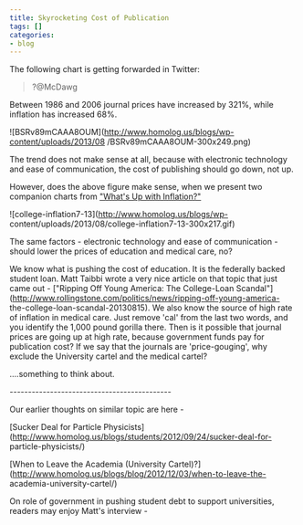 ```yaml
---
title: Skyrocketing Cost of Publication
tags: []
categories:
- blog
---
```

The following chart is getting forwarded in Twitter:
<!--more-->

> ?@McDawg

Between 1986 and 2006 journal prices have increased by 321%, while inflation
has increased 68%.

![BSRv89mCAAA8OUM](http://www.homolog.us/blogs/wp-content/uploads/2013/08
/BSRv89mCAAA8OUM-300x249.png)

The trend does not make sense at all, because with electronic technology and
ease of communication, the cost of publishing should go down, not up.

However, does the above figure make sense, when we present two companion
charts from ["What's Up with
Inflation?"](http://www.oftwominds.com/blogjuly13/inflation7-13.html)

![college-inflation7-13](http://www.homolog.us/blogs/wp-
content/uploads/2013/08/college-inflation7-13-300x217.gif)

The same factors - electronic technology and ease of communication - should
lower the prices of education and medical care, no?

We know what is pushing the cost of education. It is the federally backed
student loan. Matt Taibbi wrote a very nice article on that topic that just
came out - ["Ripping Off Young America: The College-Loan
Scandal"](http://www.rollingstone.com/politics/news/ripping-off-young-america-
the-college-loan-scandal-20130815). We also know the source of high rate of
inflation in medical care. Just remove 'cal' from the last two words, and you
identify the 1,000 pound gorilla there. Then is it possible that journal
prices are going up at high rate, because government funds pay for publication
cost? If we say that the journals are 'price-gouging', why exclude the
University cartel and the medical cartel?

....something to think about.

\--------------------------------------------

Our earlier thoughts on similar topic are here -

[Sucker Deal for Particle
Physicists](http://www.homolog.us/blogs/students/2012/09/24/sucker-deal-for-
particle-physicists/)

[When to Leave the Academia (University
Cartel)?](http://www.homolog.us/blogs/blog/2012/12/03/when-to-leave-the-
academia-university-cartel/)

On role of government in pushing student debt to support universities, readers
may enjoy Matt's interview -


